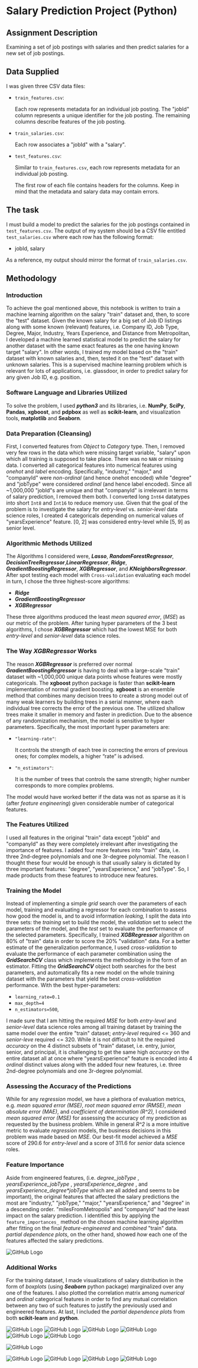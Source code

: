 
# Salary Prediction Project (Python)

## Assignment Description

Examining a set of job postings with salaries and then predict salaries for a new set of job postings.

## Data Supplied

I was given three CSV data files:

* ```train_features.csv```:

    Each row represents metadata for an individual job posting. The "jobId" column represents a unique identifier for the job posting. The remaining columns describe features of the job posting.
* ```train_salaries.csv```:

    Each row associates a "jobId" with a "salary".
* ```test_features.csv```:

    Similar to ```train_features.csv```, each row represents metadata for an individual job posting.

    The first row of each file contains headers for the columns. Keep in mind that the metadata and salary data may contain errors.

## The task

I must build a model to predict the salaries for the job postings contained in ```test_features.csv```. The output of my system should be a CSV file entitled ```test_salaries.csv``` where each row has the following format:

* jobId, salary

As a reference, my output should mirror the format of ```train_salaries.csv```.

## Methodology

### Introduction

To achieve the goal mentioned above, this notebook is written to train a machine learning algorithm on the salary "train" dataset and, then, to score the "test" dataset. Given the known salary for a big set of Job ID listings along with some known (relevant) features, i.e. Company ID, Job Type, Degree, Major, Industry, Years Experience, and Distance from Metropolitan, I developed a machine learned statistical model to predict the salary for another dataset with the same exact features as the one having known target "salary". In other words, I trained my model based on the "train" dataset with known salaries and, then, tested it on the "test" dataset with unknown salaries. This is a supervised machine learning problem which is relevant for lots of applications, i.e. glassdoor, in order to predict salary for any given Job ID, e.g. position.

### Software Language and Libraries Utilized

To solve the problem, I used **_python3_** and its libraries, i.e. **NumPy**, **SciPy**, **Pandas**, **xgboost**, and **pdpbox** as well as **scikit-learn**, and visualization tools, **matplotlib** and **Seaborn**.

### Data Preparation (Cleansing)

First, I converted features from *Object* to *Category* type. Then, I removed very few rows in the data which were missing target variable, "salary" upon which all training is supposed to take place. There was no ```NAN``` or missing data. I converted all categorical features into numerical features using *_onehot_* and *_label_* encoding. Specifically, "industry," "major," and "companyId" were *non-ordinal* (and hence onehot encoded) while "degree" and "jobType" were considered *_ordinal_* (and hence label encoded).  Since all \~1,000,000 "jobId"s are unique and that "companyId" is irrelevant in terms of salary prediction, I removed them both. I converted long ```Int64``` datatypes into short ```Int8``` and ```Int16``` to reduce memory use. Given that the goal of the problem is to investigate the salary for *entry-level* vs. *senior-level* data science roles, I created 4 categoricals depending on numerical values of "yearsExperience" feature. [0, 2] was considered entry-level while [5, 9] as senior level.

### Algorithmic Methods Utilized

The Algorithms I considered were, **_Lasso_**, **_RandomForestRegressor_**, **_DecisionTreeRegressor_**,**_LinearRegressor_**, **_Ridge_**, **_GradientBoostingRegressor_**, **_XGBRegressor_**, and **_KNeighborsRegressor_**. After spot testing each model with ```Cross-validation``` evaluating each model in turn, I chose the three highest-score algorithms:

* **_Ridge_**
* **_GradientBoostingRegressor_**
* **_XGBRegressor_**

These three algorithms produced the least *mean squared error*, (*MSE*) as our metric of the problem. After tuning hyper parameters of the 3 best algorithms, I chose **_XGBRegressor_** which had the lowest MSE for both *entry-level* and *senior-level* data science roles.

### The Way **_XGBRegressor_** Works

The reason **_XGBRegressor_** is preferred over normal **_GradientBoostingRegressor_** is having to deal with a large-scale "train" dataset with \~1,000,000 unique data points whose features were mostly categoricals. The **xgboost** python package is faster than **scikit-learn** implementation of normal gradient boosting. **xgboost** is an ensemble method that combines many decision trees to create a strong model out of many weak learners by building trees in a serial manner, where each individual tree corrects the error of the previous one. The utilized shallow trees make it smaller in memory and faster in prediction. Due to the absence of any randomization mechanism, the model is sensitive to hyper parameters. Specifically, the most important hyper parameters are:

* ```"learning-rate"```:

    It controls the strength of each tree in correcting the errors of previous ones; for complex models, a higher “rate” is advised.
* ```"n_estimators"```:

    It is the number of trees that controls the same strength; higher number corresponds to more complex problems.

The model would have worked better if the data was not as sparse as it is (after _feature engineering_) given considerable number of categorical features.

### The Features Utilized

I used all features in the original "train" data except "jobId" and "companyId" as they were completely irrelevant after investigating the importance of features. I added four more features into "train" data, i.e. three 2nd-degree polynomials and one 3r-degree polynomial. The reason I thought these four would be enough is that usually salary is dictated by three important features: "degree", "yearsExperience," and "jobType". So, I made products from these features to introduce new features.

### Training the Model

Instead of implementing a simple _grid_ search over the parameters of each model, training and evaluating a regressor for each combination to assess how good the model is, and to avoid information _leaking,_ I split the data into three sets: the _training_ set to build the model, the _validation_ set to select the parameters of the model, and the _test_ set to evaluate the performance of the selected parameters. Specifically, I trained **_XGBRegressor_** algorithm on 80% of "train" data in order to score the 20% "validation" data. For a better estimate of the generalization performance, I used _cross-validation_ to evaluate the performance of each parameter combination using the **_GridSearchCV_** class which implements the methodology in the form of an estimator. Fitting the **_GridSearchCV_** object both searches for the best parameters, and automatically fits a new model on the whole training dataset with the parameters that yield the best _cross-validation_ performance. With the best hyper-parameters:

* ```learning_rate=0.1```
* ```max_depth=4```
* ```n_estimators=500```,

I made sure that I am hitting the required _MSE_ for both _entry-level_ and _senior-level_ data science roles among all training dataset by training the same model over the entire "train" dataset; _entry-level_ required \<= 360 and _senior-leve_ required \<= 320. While it is not difficult to hit the required _accuracy_ on the 4 distinct subsets of "train" dataset, i.e. entry, junior, senior, and principal, it is challenging to get the same high _accuracy_ on the entire dataset all at once where "yearsExperience" feature is encoded into 4 _ordinal_ distinct values along with the added four new features, i.e. three 2nd-degree polynomials and one 3r-degree polynomial.

### Assessing the Accuracy of the Predictions

While for any _regression_ model, we have a plethora of evaluation metrics, e.g. _mean squared error (MSE)_, _root mean squared error (RMSE)_, _mean absolute error (MAE)_, and _coefficient of determination (R^2),_ I considered _mean squared error (MSE)_ for assessing the accuracy of my prediction as requested by the business problem. While in general *_R^2_* is a more intuitive metric to evaluate _regression_ models, the business decisions in this problem was made based on _MSE_. Our best-fit model achieved a _MSE_ score of 290.6 for _entry-level_ and a score of 311.6 for _senior_ data science roles.

### Feature Importance

Aside from engineered features, (i.e. _degree\_jobType_ ,  _yearsExperience\_jobType_ , _yearsExperience\_degree_ , and  _yearsExperience\_degree*jobType_ which are all added and seems to be important), the original features that affected the salary predictions the most are "industry," "jobType," "major," "yearsExperience," and "degree" in a descending order. "milesFromMetropolis" and "companyId" had the least impact on the salary prediction. I identified this by applying the ```feature_importances_``` method on the chosen machine learning algorithm after fitting on the final _feature-engineered_ and _combined_ "train" data. _partial dependence plots_, on the other hand, showed *_how_* each one of the features affected the salary predictions.

![GitHub Logo](/images/Feature_Importances.png)

### Additional Works

For the training dataset, I made visualizations of salary distribution in the form of _boxplots_ (using **_Seaborn_** python package) marginalized over any one of the features. I also plotted the correlation matrix among _numerical_ and _ordinal_ categorical features in order to find any mutual correlation between any two of such features to justify the previously used and engineered features. At last, I included the _partial dependence plots_ from both **scikit-learn** and **python**.

![GitHub Logo](/images/Correlation_degree_salary.png)
![GitHub Logo](/images/Correlation_jobType_salary.png)
![GitHub Logo](/images/Correlation_industry_salary.png)
![GitHub Logo](/images/Correlation_major_salary.png)
![GitHub Logo](/images/Correlation_milesFromMetropolis_salary.png)
![GitHub Logo](/images/Correlation_yearsExperience_salary.png)

![GitHub Logo](/images/Heatmap\/of\/Correlation\/Matrix.png)

![GitHub Logo](/images/pdp_jobType.png)
![GitHub Logo](/images/pdp_degree.png)
![GitHub Logo](/images/pdp_milesFromMetropolis.png)
![GitHub Logo](/images/pdp_yearsExperience.png)
